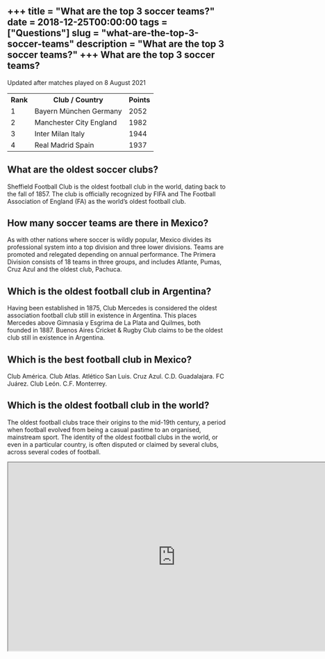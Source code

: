 +++
title = "What are the top 3 soccer teams?"
date = 2018-12-25T00:00:00
tags = ["Questions"]
slug = "what-are-the-top-3-soccer-teams"
description = "What are the top 3 soccer teams?"
+++
What are the top 3 soccer teams?
--------------------------------

Updated after matches played on 8 August 2021

<table><tr><th>Rank</th><th>Club / Country</th><th>Points</th></tr><tr><td>1</td><td>Bayern München Germany</td><td>2052</td></tr><tr><td>2</td><td>Manchester City England</td><td>1982</td></tr><tr><td>3</td><td>Inter Milan Italy</td><td>1944</td></tr><tr><td>4</td><td>Real Madrid Spain</td><td>1937</td></tr></table>

What are the oldest soccer clubs?
---------------------------------

Sheffield Football Club is the oldest football club in the world, dating back to the fall of 1857. The club is officially recognized by FIFA and The Football Association of England (FA) as the world’s oldest football club.

How many soccer teams are there in Mexico?
------------------------------------------

As with other nations where soccer is wildly popular, Mexico divides its professional system into a top division and three lower divisions. Teams are promoted and relegated depending on annual performance. The Primera Division consists of 18 teams in three groups, and includes Atlante, Pumas, Cruz Azul and the oldest club, Pachuca.

Which is the oldest football club in Argentina?
-----------------------------------------------

Having been established in 1875, Club Mercedes is considered the oldest association football club still in existence in Argentina. This places Mercedes above Gimnasia y Esgrima de La Plata and Quilmes, both founded in 1887. Buenos Aires Cricket &amp; Rugby Club claims to be the oldest club still in existence in Argentina.

Which is the best football club in Mexico?
------------------------------------------

Club América. Club Atlas. Atlético San Luis. Cruz Azul. C.D. Guadalajara. FC Juárez. Club León. C.F. Monterrey.

Which is the oldest football club in the world?
-----------------------------------------------

The oldest football clubs trace their origins to the mid-19th century, a period when football evolved from being a casual pastime to an organised, mainstream sport. The identity of the oldest football clubs in the world, or even in a particular country, is often disputed or claimed by several clubs, across several codes of football.

<iframe allow="accelerometer; autoplay; clipboard-write; encrypted-media; gyroscope; picture-in-picture" allowfullscreen="" class="__youtube_prefs__  epyt-is-override  no-lazyload" data-no-lazy="1" data-origheight="433" data-origwidth="770" data-skipgform_ajax_framebjll="" height="433" id="_ytid_20223" loading="lazy" src="https://www.youtube.com/embed/FMBYuyJIpOs?enablejsapi=1&autoplay=0&cc_load_policy=0&cc_lang_pref=&iv_load_policy=1&loop=0&modestbranding=0&rel=1&fs=1&playsinline=0&autohide=2&theme=dark&color=red&controls=1&" title="YouTube player" width="770"></iframe>